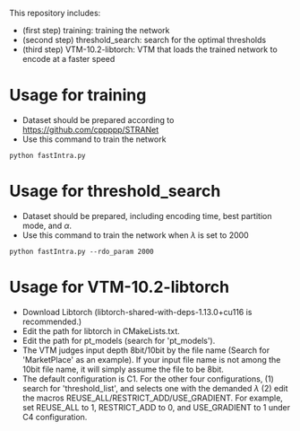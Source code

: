 This repository includes:
- (first step) training: training the network
- (second step) threshold_search: search for the optimal thresholds
- (third step) VTM-10.2-libtorch: VTM that loads the trained network to encode at a faster speed
# Usage for training
- Dataset should be prepared according to https://github.com/cppppp/STRANet
- Use this command to train the network
```
python fastIntra.py
```
# Usage for threshold_search
- Dataset should be prepared, including encoding time, best partition mode, and $\alpha$.
- Use this command to train the network when $\lambda$ is set to 2000
```
python fastIntra.py --rdo_param 2000
```
# Usage for VTM-10.2-libtorch
- Download Libtorch (libtorch-shared-with-deps-1.13.0+cu116 is recommended.)
- Edit the path for libtorch in CMakeLists.txt.
- Edit the path for pt_models (search for 'pt_models').
- The VTM judges input depth 8bit/10bit by the file name (Search for 'MarketPlace' as an example). If your input file name is not among the 10bit file name, it will simply assume the file to be 8bit.
- The default configuration is C1. For the other four configurations, (1) search for 'threshold_list', and selects one with the demanded $\lambda$ (2) edit the macros REUSE_ALL/RESTRICT_ADD/USE_GRADIENT. For example, set REUSE_ALL to 1, RESTRICT_ADD to 0, and USE_GRADIENT to 1 under C4 configuration.